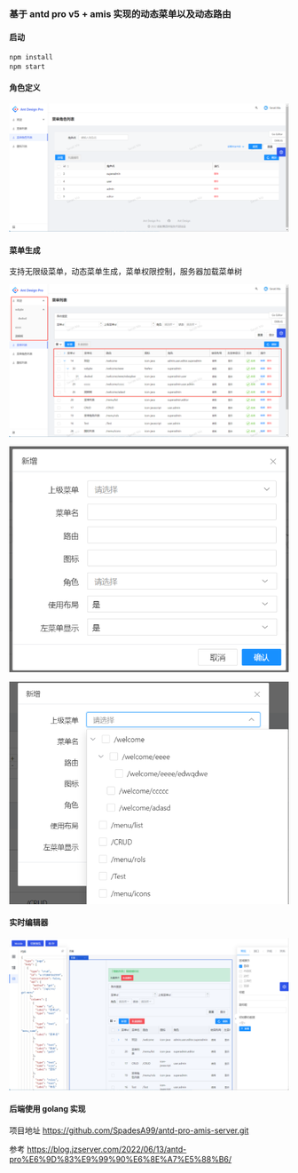 ### 基于 antd pro v5 + amis 实现的动态菜单以及动态路由

#### 启动

```bash
npm install
npm start
```

#### 角色定义

![](.//images//20220624152156.png)

#### 菜单生成

支持无限级菜单，动态菜单生成，菜单权限控制，服务器加载菜单树

![](.//images//20220624152519.png)

![](.//images//20220624152632.png)

![](.//images//20220624152717.png)

#### 实时编辑器

![](.//images//20220624153705.png)

#### 后端使用 golang 实现

项目地址 https://github.com/SpadesA99/antd-pro-amis-server.git

参考 https://blog.jzserver.com/2022/06/13/antd-pro%E6%9D%83%E9%99%90%E6%8E%A7%E5%88%B6/
